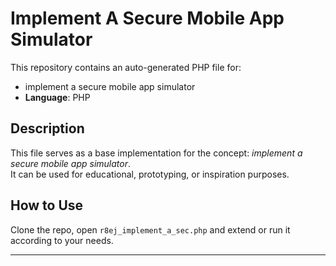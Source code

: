# Implement A Secure Mobile App Simulator

This repository contains an auto-generated PHP file for:

- implement a secure mobile app simulator
- **Language**: PHP

## Description

This file serves as a base implementation for the concept: *implement a secure mobile app simulator*.  
It can be used for educational, prototyping, or inspiration purposes.

## How to Use

Clone the repo, open `r8ej_implement_a_sec.php` and extend or run it according to your needs.

---


